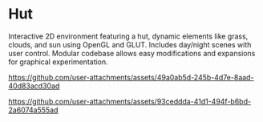 # Hut
 Interactive 2D environment featuring a hut, dynamic elements like grass, clouds, and sun using OpenGL and GLUT. Includes day/night scenes with user control. Modular codebase allows easy modifications and expansions for graphical experimentation.



https://github.com/user-attachments/assets/49a0ab5d-245b-4d7e-8aad-40d83acd30ad


https://github.com/user-attachments/assets/93ceddda-41d1-494f-b6bd-2a6074a555ad

